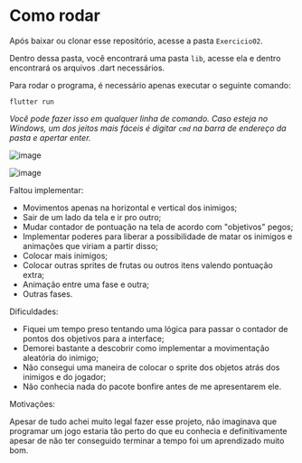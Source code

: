 # Como rodar
Após baixar ou clonar esse repositório, acesse a pasta `Exercicio02`.

Dentro dessa pasta, você encontrará uma pasta `lib`, acesse ela e dentro encontrará os arquivos .dart necessários.

Para rodar o programa, é necessário apenas executar o seguinte comando:
```
flutter run
```
_Você pode fazer isso em qualquer linha de comando. Caso esteja no Windows, um dos jeitos mais fáceis é digitar `cmd` na barra de endereço da pasta e apertar enter._

![image](https://user-images.githubusercontent.com/110635772/185507041-183117ff-6e45-4a5a-921b-039a728b35c8.png)

![image](https://user-images.githubusercontent.com/110635772/185507082-f5569a27-5f8e-42c7-b3b3-532850ecc691.png)

Faltou implementar:
- Movimentos apenas na horizontal e vertical dos inimigos;
- Sair de um lado da tela e ir pro outro;
- Mudar contador de pontuação na tela de acordo com "objetivos" pegos;
- Implementar poderes para liberar a possibilidade de matar os inimigos e animações que viriam a partir disso;
- Colocar mais inimigos;
- Colocar outras sprites de frutas ou outros itens valendo pontuação extra;
- Animação entre uma fase e outra;
- Outras fases.

Dificuldades:

- Fiquei um tempo preso tentando uma lógica para passar o contador de pontos dos objetivos para a interface;
- Demorei bastante a descobrir como implementar a movimentação aleatória do inimigo;
- Não consegui uma maneira de colocar o sprite dos objetos atrás dos inimigos e do jogador;
- Não conhecia nada do pacote bonfire antes de me apresentarem ele.

Motivações:

Apesar de tudo achei muito legal fazer esse projeto, não imaginava que programar um jogo estaria tão perto do que eu conhecia e definitivamente apesar de não ter conseguido terminar a tempo foi um aprendizado muito bom.
